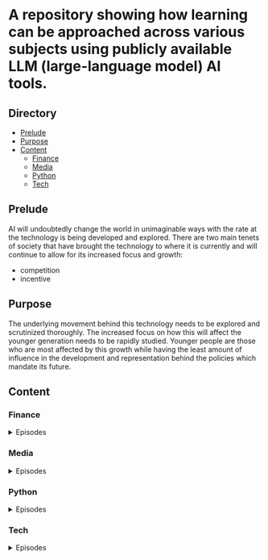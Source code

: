 # A repository showing how learning can be approached across various subjects using publicly available LLM (large-language model) AI tools.

## Directory
- [Prelude](#Prelude)
- [Purpose](#Purpose)
- [Content](#Content)
  - [Finance](#Finance)
  - [Media](#Media)
  - [Python](#Python)
  - [Tech](#Tech)



## Prelude
AI will undoubtedly change the world in unimaginable ways with the rate at the technology is being developed and explored. There are two main tenets of society that have brought the technology to where it is currently and will continue to allow for its increased focus and growth: 

- competition
- incentive

## Purpose

The underlying movement behind this technology needs to be explored and scrutinized thoroughly. The increased focus on how this will affect the younger generation needs to be rapidly studied. Younger people are those who are most affected by this growth while having the least amount of influence in the development and representation behind the policies which mandate its future.  

## Content

### Finance
<details>
<summary>Episodes</summary>

[Coding and AI Episode 1: Media and AI Episode 1: Writing a poem with Bing, ChatGPT, and Android Mobile](https://youtu.be/D1eFvP7taIk)


[Media and AI Episode 2: Music generation with AI](https://youtu.be/WD41A0wVEr8)

</details>


### Media
<details>
<summary>Episodes</summary>

[Creativity and AI Episode 1: Writing a poem with Bing, ChatGPT, and Android Mobile](https://youtu.be/WD41A0wVEr8)

[Resources/Writeup](./media/3/)


[Creativity and AI Episode 2: Music generation](https://youtu.be/WD41A0wVEr8)

[Resources/Writeup](./media/3/)


[Creativity and AI Episode 3: Music generation](https://youtu.be/WD41A0wVEr8)

[Resources/Writeup](./media/3/)

</details>

### Python
<details>
<summary>Episodes</summary>

[Coding and AI: Episode 1 ChatGPT4 code generation for python](https://youtu.be/8rr4Ol7GX74)

- [Resources/Writeup](./python/1/)


[Coding and AI Episode 2: Gaussian Distributions and The Law of Large Numbers with Python](https://youtu.be/8rr4Ol7GX74)

- [Resources/Writeup](./python/2)


[Coding and AI Episode 3: Gaussian Distributions and The Law of Large Numbers with Python](https://youtu.be/8rr4Ol7GX74)

- [Resources/Writeup](./python/3)


[Coding and AI Episode 4: Statistics vs. Human Intuition | Monte Hall Problem | ChatGPT4](https://youtu.be/4D9gWfcIXHU)

- [Resources/Writeup](./python/4)

(IN Progress ideas for future below)

[Coding and AI Episode 5: Binary Search]()

- [Resources/Writeup](./python/5)

</details>


### Tech
<details>
<summary>Episodes</summary>

[Tech and AI Episode 1: ]()

[Resources/Writeup]()


</details>




